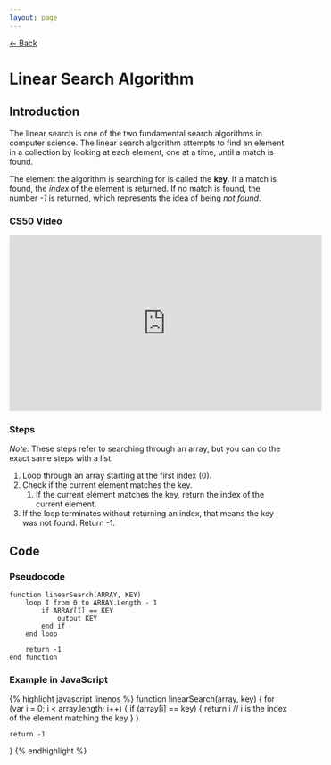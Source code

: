 ```yaml
---
layout: page
---
```


[← Back](./)

# Linear Search Algorithm

## Introduction

The linear search is one of the two fundamental search algorithms in computer science. The linear search algorithm attempts to find an element in a collection by looking at each element, one at a time, until a match is found.

The element the algorithm is searching for is called the **key**. If a match is found, the *index* of the element is returned. If no match is found, the number *-1* is returned, which represents the idea of being *not found*.

### CS50 Video

<iframe width="560" height="315" src="https://www.youtube.com/embed/TwsgCHYmbbA" frameborder="0" allow="accelerometer; autoplay; clipboard-write; encrypted-media; gyroscope; picture-in-picture" allowfullscreen></iframe>

### Steps

*Note*: These steps refer to searching through an array, but you can do the exact same steps with a list.

1. Loop through an array starting at the first index (0).
2. Check if the current element matches the key.
    1. If the current element matches the key, return the index of the current element.
3. If the loop terminates without returning an index, that means the key was not found. Return -1.

## Code

### Pseudocode

```
function linearSearch(ARRAY, KEY)
    loop I from 0 to ARRAY.Length - 1
        if ARRAY[I] == KEY
            output KEY
        end if
    end loop

    return -1
end function
```

### Example in JavaScript

{% highlight javascript linenos %}
function linearSearch(array, key) {
    for (var i = 0; i < array.length; i++) {
        if (array[i] == key) {
            return i // i is the index of the element matching the key
        }
    }

    return -1
}
{% endhighlight %}